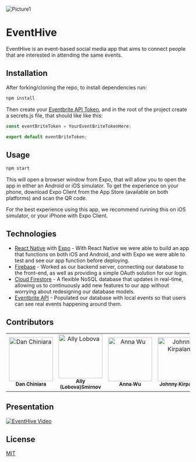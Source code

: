 ![Picture1](https://user-images.githubusercontent.com/35347667/64083745-22d44780-ccf2-11e9-9f81-96c4d21fdfd5.png)

# EventHive

EventHive is an event-based social media app that aims to connect people that are interested in attending the same events.

## Installation

After forking/cloning the repo, to install dependencies run:

```bash
npm install
```

Then create your [Eventbrite API Token](https://www.eventbrite.com/platform), and in the root of the project create a secrets.js file, that should like like this:

```javascript
const eventBriteToken = YourEventBriteTokenHere;

export default eventBriteToken;
```

## Usage

```bash
npm start
```

This will open a browser window from Expo, that will allow you to open the app in either an Android or iOS simulator. To get the experience on your phone, download Expo Client from the App Store (available on both platforms) and scan the QR code.

For the best experience using this app, we recommend running this on iOS simulator, or your iPhone with Expo Client.

## Technologies

- [React Native](https://facebook.github.io/react-native/) with [Expo](https://expo.io/tools) - With React Native we were able to build an app that functions on both iOS and Android, and with Expo we were able to test and see our app function before deploying.
- [Firebase](https://firebase.google.com/) - Worked as our backend server, connecting our database to the front-end, as well as providing a simple OAuth solution for our login.
- [Cloud Firestore](https://firebase.google.com/docs/firestore) - A flexible NoSQL database that updates in real-time, allowing us to continuously add new features to our app without worrying about redesigning our database models.
- [Eventbrite API]() - Populated our database with local events so that users can see real events happening around them.


## Contributors

<table>
  <tr>
    <td align="center"><a href="https://github.com/djchinia"><img src="https://avatars1.githubusercontent.com/u/6266179?s=400&v=4" width="120px;" alt="Dan Chiniara"/><br /><sub><b>Dan Chiniara</b></sub><br /></a></td>
    <td align="center"><a href="https://github.com/StartsAtZero"><img src="https://media.licdn.com/dms/image/C4D03AQHTsZ5DwNrc9Q/profile-displayphoto-shrink_800_800/0?e=1573084800&v=beta&t=wjG8JrZvKVBWTu_jZ26e6_SzBRjYZWtdRWoNocXkaCU" width="120px;" alt="Ally Lobova"/><br /><sub><b>Ally (Lobova)Smirnov</b></sub></a></td>
    <td align="center"><a href="https://github.com/AnnaYWu"><img src="https://media.licdn.com/dms/image/C4D03AQFKDHxjqkdUyQ/profile-displayphoto-shrink_800_800/0?e=1573084800&v=beta&t=1DwcY6SN1RaS38gNsHunM9qSdAdLjujKvK72uINEMTM" width="120px;" alt="Anna Wu"/><br /><sub><b>Anna Wu</b></sub></a></td>
    <td align="center"><a href="https://github.com/jkirpalani"><img src="https://avatars3.githubusercontent.com/u/49246700?s=400&v=4" width="120px;" alt="Johnny Kirpalani"/><br /><sub><b>Johnny Kirpalani</b></sub></a></td>
  </tr>
</table>

## Presentation 

[![EventHive Video](https://img.youtube.com/vi/5K37kXpwZ4g/0.jpg)](https://www.youtube.com/watch?v=5K37kXpwZ4g)

## License

[MIT](https://choosealicense.com/licenses/mit/)
